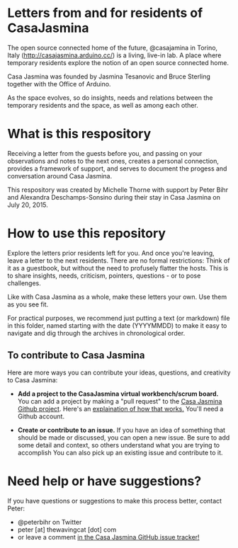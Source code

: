 # Letters from and for residents of CasaJasmina

The open source connected home of the future, @casajamina in Torino, Italy (http://casajasmina.arduino.cc/) is a living, live-in lab. A place where temporary residents explore the notion of an open source connected home.

Casa Jasmina was founded by Jasmina Tesanovic and Bruce Sterling together with the Office of Arduino. 

As the space evolves, so do insights, needs and relations between the temporary residents and the space, as well as among each other.

# What is this respository

Receiving a letter from the guests before you, and passing on your observations and notes to the next ones, creates a personal connection, provides a framework of support, and serves to document the progess and conversation around Casa Jasmina.

This respository was created by Michelle Thorne with support by Peter Bihr and Alexandra Deschamps-Sonsino during their stay in Casa Jasmina on July 20, 2015.


# How to use this repository

Explore the letters prior residents left for you. And once you're leaving, leave a letter to the next residents. There are no formal restrictions: Think of it as a guestbook, but without the need to profusely flatter the hosts. This is to share insights, needs, criticism, pointers, questions - or to pose challenges.

Like with Casa Jasmina as a whole, make these letters your own. Use them as you see fit.

For practical purposes, we recommend just putting a text (or markdown) file in this folder, named starting with the date (YYYYMMDD) to make it easy to navigate and dig through the archives in chronological order.


## To contribute to Casa Jasmina

Here are more ways you can contribute your ideas, questions, and creativity to Casa Jasmina: 

* **Add a project to the CasaJasmina virtual workbench/scrum board.** You can add a project by making a "pull request" to the [Casa Jasmina Github project](https://github.com/CasaJasmina). Here's an [explaination of how that works.](https://help.github.com/articles/creating-a-pull-request/) You'll need a Github account. 

* **Create or contribute to an issue.** If you have an idea of something that should be made or discussed, you can open a new issue. Be sure to add some detail and context, so others understand what you are trying to accomplish You can also pick up an existing issue and contribute to it. 

# Need help or have suggestions?

If you have questions or suggestions to make this process better, contact Peter:

* @peterbihr on Twitter
* peter [at] thewavingcat [dot] com
* or leave a comment [in the Casa Jasmina GitHub issue tracker!](https://github.com/CasaJasmina/letters/issues/1) 








